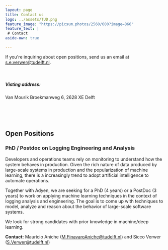 ```yaml
---
layout: page
title: Contact us
logo: ../assets/TUD.png
feature_image: "https://picsum.photos/2560/600?image=866"
feature_text: |
 # Contact
aside-own: true

---
```


If you're inquiring about open positions, send us an email at <s.e.verwer@tudelft.nl>.
<br/><br/><br/>
##### Visting address: 

<p><i class="fa fa-map-marker" ></i> Van Mourik Broekmanweg 6, 2628 XE Delft </p>


<br/><br/><br/>
## Open Positions

### PhD / Postdoc on Logging Engineering and Analysis

Developers and operations teams rely on monitoring to understand how 
the system behaves in production. Given the rich nature of data produced 
by large-scale systems in production and the popularization of machine learning, 
there is a increasingly trend to adopt artificial intelligence to automate operations.

Together with Adyen, we are seeking for a PhD (4 years) 
or a PostDoc (3 years) to work on applying machine learning 
techniques in the context of logging analysis and engineering. 
The goal is to come up with techniques to model, analyze and reason about 
the behavior of large-scale software systems.

We look for strong candidates with prior knowledge in machine/deep learning.

**Contact:** Maurício Aniche (<M.FinavaroAniche@tudelft.nl>) and Sicco Verwer (<S.Verwer@tudelft.nl>)
